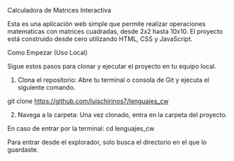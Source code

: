 Calculadora de Matrices Interactiva

Esta es una aplicación web simple que permite realizar operaciones matematicas con matrices cuadradas, desde 2x2 hasta 10x10. El proyecto está construido desde cero utilizando HTML, CSS y JavaScript.

Como Empezar (Uso Local)

Sigue estos pasos para clonar y ejecutar el proyecto en tu equipo local.

1. Clona el repositorio:
Abre tu terminal o consola de Git y ejecuta el siguiente comando. 

git clone https://github.com/luischirinos7/lenguajes_cw

2. Navega a la carpeta:
Una vez clonado, entra en la carpeta del proyecto.

En caso de entrar por la terminal:
cd lenguajes_cw

Para entrar desde el explorador, solo busca el directorio en el que lo guardaste.
